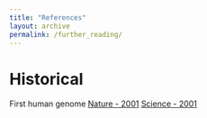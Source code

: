 ```yaml
---
title: "References"
layout: archive
permalink: /further_reading/
---
```



# Historical

First human genome
[Nature - 2001](https://www.nature.com/articles/35057062)
[Science - 2001](https://www.nature.com/scitable/content/Initial-sequencing-and-analysis-of-the-human-16729/)


